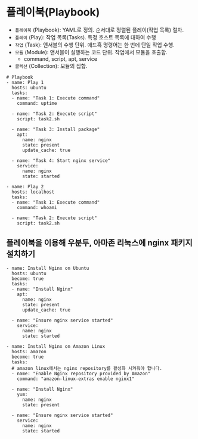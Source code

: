 # 플레이북(Playbook)

- `플레이북` (Playbook): YAML로 정의. 순서대로 정렬된 플레이(작업 목록) 절차.
- `플레이` (Play): 작업 목록(Tasks). 특정 호스트 목록에 대하여 수행
- `작업` (Task): 앤서블의 수행 단위. 애드혹 명령어는 한 번에 단일 작업 수행.
- `모듈` (Module): 앤서블이 실행하는 코드 단위. 작업에서 모듈을 호출함.
  - command, script, apt, service
- `콜렉션` (Collection): 모듈의 집합.

```
# Playbook
- name: Play 1
  hosts: ubuntu
  tasks:
  - name: "Task 1: Execute command"
    command: uptime

  - name: "Task 2: Execute script"
    script: task2.sh

  - name: "Task 3: Install package"
    apt:
      name: nginx
      state: present
      update_cache: true

  - name: "Task 4: Start nginx service"
    service:
      name: nginx
      state: started

- name: Play 2
  hosts: localhost
  tasks:
  - name: "Task 1: Execute command"
    command: whoami

  - name: "Task 2: Execute script"
    script: task2.sh
```

## 플레이북을 이용해 우분투, 아마존 리눅스에 nginx 패키지 설치하기

```
- name: Install Nginx on Ubuntu
  hosts: ubuntu
  become: true
  tasks:
  - name: "Install Nginx"
    apt:
      name: nginx
      state: present
      update_cache: true

  - name: "Ensure nginx service started"
    service:
      name: nginx
      state: started

- name: Install Nginx on Amazon Linux
  hosts: amazon
  become: true
  tasks:
  # amazon linux에서는 nginx repository를 활성화 시켜줘야 합니다.
  - name: "Enable Nginx repository provided by Amazon"
    command: "amazon-linux-extras enable nginx1"

  - name: "Install Nginx"
    yum:
      name: nginx
      state: present

  - name: "Ensure nginx service started"
    service:
      name: nginx
      state: started
```

